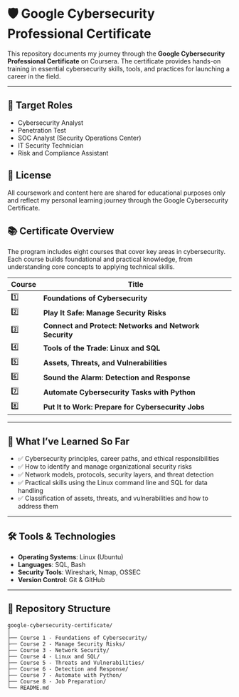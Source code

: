 # 🛡️ Google Cybersecurity Professional Certificate

This repository documents my journey through the **Google Cybersecurity Professional Certificate** on Coursera. The certificate provides hands-on training in essential cybersecurity skills, tools, and practices for launching a career in the field.

---

## 💼 Target Roles

- Cybersecurity Analyst
- Penetration Test
- SOC Analyst (Security Operations Center)
- IT Security Technician
- Risk and Compliance Assistant

## 📜 License

All coursework and content here are shared for educational purposes only and reflect my personal learning journey through the Google Cybersecurity Certificate.

## 📚 Certificate Overview

The program includes eight courses that cover key areas in cybersecurity. Each course builds foundational and practical knowledge, from understanding core concepts to applying technical skills.

| Course | Title                                                  |
| ------ | ------------------------------------------------------ |
| 1️⃣     | **Foundations of Cybersecurity**                       |
| 2️⃣     | **Play It Safe: Manage Security Risks**                |
| 3️⃣     | **Connect and Protect: Networks and Network Security** |
| 4️⃣     | **Tools of the Trade: Linux and SQL**                  |
| 5️⃣     | **Assets, Threats, and Vulnerabilities**               |
| 6️⃣     | **Sound the Alarm: Detection and Response**            |
| 7️⃣     | **Automate Cybersecurity Tasks with Python**           |
| 8️⃣     | **Put It to Work: Prepare for Cybersecurity Jobs**     |

---

## 🧠 What I’ve Learned So Far

- ✅ Cybersecurity principles, career paths, and ethical responsibilities
- ✅ How to identify and manage organizational security risks
- ✅ Network models, protocols, security layers, and threat detection
- ✅ Practical skills using the Linux command line and SQL for data handling
- ✅ Classification of assets, threats, and vulnerabilities and how to address them

---

## 🛠️ Tools & Technologies

- **Operating Systems**: Linux (Ubuntu)
- **Languages**: SQL, Bash
- **Security Tools**: Wireshark, Nmap, OSSEC
- **Version Control**: Git & GitHub

---

## 📂 Repository Structure

```plaintext
google-cybersecurity-certificate/
│
├── Course 1 - Foundations of Cybersecurity/
├── Course 2 - Manage Security Risks/
├── Course 3 - Network Security/
├── Course 4 - Linux and SQL/
├── Course 5 - Threats and Vulnerabilities/
├── Course 6 - Detection and Response/
├── Course 7 - Automate with Python/
├── Course 8 - Job Preparation/
└── README.md
```

<!-- Daily streak commit for Augest 25-->
